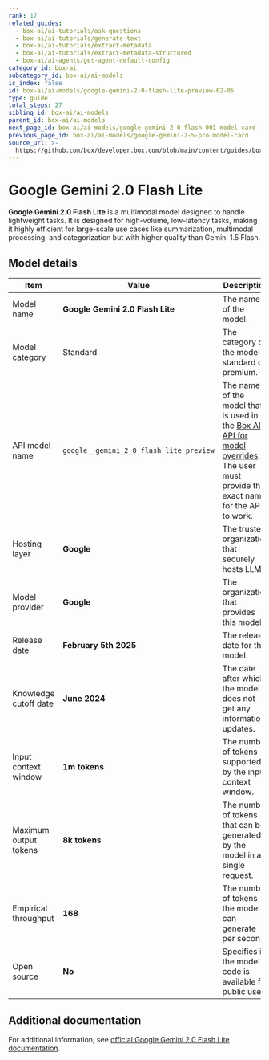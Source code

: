 ```yaml
---
rank: 17
related_guides:
  - box-ai/ai-tutorials/ask-questions
  - box-ai/ai-tutorials/generate-text
  - box-ai/ai-tutorials/extract-metadata
  - box-ai/ai-tutorials/extract-metadata-structured
  - box-ai/ai-agents/get-agent-default-config
category_id: box-ai
subcategory_id: box-ai/ai-models
is_index: false
id: box-ai/ai-models/google-gemini-2-0-flash-lite-preview-02-05
type: guide
total_steps: 27
sibling_id: box-ai/ai-models
parent_id: box-ai/ai-models
next_page_id: box-ai/ai-models/google-gemini-2-0-flash-001-model-card
previous_page_id: box-ai/ai-models/google-gemini-2-5-pro-model-card
source_url: >-
  https://github.com/box/developer.box.com/blob/main/content/guides/box-ai/ai-models/google-gemini-2-0-flash-lite-preview-02-05.md
---
```

# Google Gemini 2.0 Flash Lite

**Google Gemini 2.0 Flash Lite** is a multimodal model designed to handle lightweight tasks. It is designed for high-volume, low-latency tasks, making it highly efficient for large-scale use cases like summarization, multimodal processing, and categorization but with higher quality than Gemini 1.5 Flash.

## Model details

| Item  | Value | Description |
|-----------|----------|----------|
|Model name|**Google Gemini 2.0 Flash Lite**| The name of the model. |
| Model category | Standard | The category of the model - standard or premium. |
|API model name|`google__gemini_2_0_flash_lite_preview`| The name of the model that is used in the [Box AI API for model overrides][overrides]. The user must provide this exact name for the API to work. |
|Hosting layer| **Google** | The trusted organization that securely hosts LLM. |
|Model provider|**Google**| The organization that provides this model. |
|Release date|**February 5th 2025** | The release date for the model.|
|Knowledge cutoff date| **June 2024**| The date after which the model does not get any information updates. |
|Input context window |**1m tokens**| The number of tokens supported by the input context window.|
|Maximum output tokens |**8k tokens** |The number of tokens that can be generated by the model in a single request.|
|Empirical throughput| **168** | The number of tokens the model can generate per second.|
|Open source | **No** | Specifies if the model's code is available for public use.|

## Additional documentation

For additional information, see [official Google Gemini 2.0 Flash Lite documentation][vertex-ai-gemini-models].

[vertex-ai-gemini-models]: https://cloud.google.com/vertex-ai/generative-ai/docs/learn/models#gemini-models
[overrides]: g://box-ai/ai-agents/ai-agent-overrides